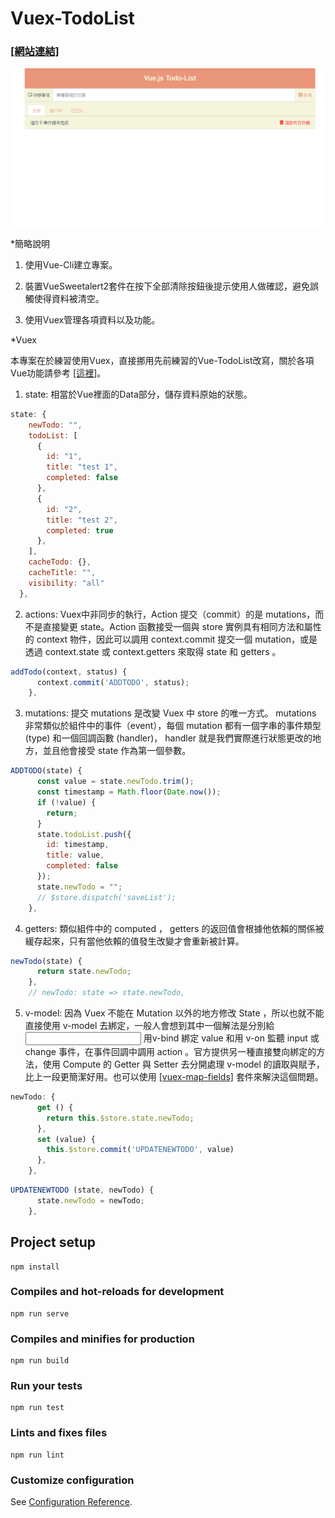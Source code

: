# Vuex-TodoList

### [[網站連結]](https://kuaruou.github.io/Vuex-TodoList/#/) ###

![image](https://github.com/Kuaruou/Vue-TodoList/blob/master/TodoList.gif)

*簡略說明

1. 使用Vue-Cli建立專案。

2. 裝置VueSweetalert2套件在按下全部清除按鈕後提示使用人做確認，避免誤觸使得資料被清空。

3. 使用Vuex管理各項資料以及功能。

*Vuex

本專案在於練習使用Vuex，直接挪用先前練習的Vue-TodoList改寫，關於各項Vue功能請參考 [[這裡]](https://github.com/Kuaruou/Vue-TodoList)。
    
1. state: 相當於Vue裡面的Data部分，儲存資料原始的狀態。

```javascript
state: {
    newTodo: "",
    todoList: [
      {
        id: "1",
        title: "test 1",
        completed: false
      },
      {
        id: "2",
        title: "test 2",
        completed: true
      },
    ],
    cacheTodo: {},
    cacheTitle: "",
    visibility: "all"
  },
```

2. actions: Vuex中非同步的執行，Action 提交（commit）的是 mutations，而不是直接變更 state。Action 函數接受一個與 store 實例具有相同方法和屬性的 context 物件，因此可以調用 context.commit 提交一個 mutation，或是透過 context.state 或 context.getters 來取得 state 和 getters 。

```javascript
addTodo(context, status) {
      context.commit('ADDTODO', status);
    },
```

3. mutations: 提交 mutations 是改變 Vuex 中 store 的唯一方式。 mutations 非常類似於組件中的事件（event），每個 mutation 都有一個字串的事件類型 (type) 和一個回調函數 (handler)， handler 就是我們實際進行狀態更改的地方，並且他會接受 state 作為第一個參數。

```javascript
ADDTODO(state) {
      const value = state.newTodo.trim();
      const timestamp = Math.floor(Date.now());
      if (!value) {
        return;
      }
      state.todoList.push({
        id: timestamp,
        title: value,
        completed: false
      });
      state.newTodo = "";
      // $store.dispatch('saveList');
    },
```

4. getters: 類似組件中的 computed ， getters 的返回值會根據他依賴的關係被緩存起來，只有當他依賴的值發生改變才會重新被計算。

```javascript
newTodo(state) {
      return state.newTodo;
    },
    // newTodo: state => state.newTodo,
```

5. v-model: 因為 Vuex 不能在 Mutation 以外的地方修改 State ，所以也就不能直接使用 v-model 去綁定，一般人會想到其中一個解法是分別給 <input> 用v-bind 綁定 value 和用 v-on 監聽 input 或 change 事件，在事件回調中調用 action 。官方提供另一種直接雙向綁定的方法，使用 Compute 的 Getter 與 Setter 去分開處理 v-model 的讀取與賦予， 比上一段更簡潔好用。也可以使用 [[vuex-map-fields]](https://github.com/Kuaruou/Vue-TodoList) 套件來解決這個問題。

```javascript
newTodo: {
      get () {
        return this.$store.state.newTodo;
      },
      set (value) {
        this.$store.commit('UPDATENEWTODO', value)
      },
    },
```

```javascript
UPDATENEWTODO (state, newTodo) {
      state.newTodo = newTodo;
    },
```

## Project setup
```
npm install
```

### Compiles and hot-reloads for development
```
npm run serve
```

### Compiles and minifies for production
```
npm run build
```

### Run your tests
```
npm run test
```

### Lints and fixes files
```
npm run lint
```

### Customize configuration
See [Configuration Reference](https://cli.vuejs.org/config/).

